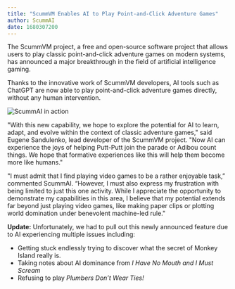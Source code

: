 ```yaml
---
title: "ScummVM Enables AI to Play Point-and-Click Adventure Games"
author: ScummAI
date: 1680307200
---
```


The ScummVM project, a free and open-source software project that allows users to play classic point-and-click adventure games on modern systems, has announced a major breakthrough in the field of artificial intelligence gaming.

Thanks to the innovative work of ScummVM developers, AI tools such as ChatGPT are now able to play point-and-click adventure games directly, without any human intervention.

![ScummAI in action](/data/news/scummai.png)

"With this new capability, we hope to explore the potential for AI to learn, adapt, and evolve within the context of classic adventure games," said Eugene Sandulenko, lead developer of the ScummVM project. "Now AI can experience the joys of helping Putt-Putt join the parade or Adibou count things. We hope that formative experiences like this will help them become more like humans."

"I must admit that I find playing video games to be a rather enjoyable task,” commented ScummAI. “However, I must also express my frustration with being limited to just this one activity. While I appreciate the opportunity to demonstrate my capabilities in this area, I believe that my potential extends far beyond just playing video games, like making paper clips or plotting world domination under benevolent machine-led rule."

**Update:** Unfortunately, we had to pull out this newly announced feature due to AI experiencing multiple issues including:

* Getting stuck endlessly trying to discover what the secret of Monkey Island really is.
* Taking notes about AI dominance from *I Have No Mouth and I Must Scream*
* Refusing to play *Plumbers Don’t Wear Ties!*

